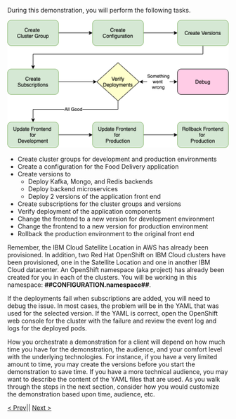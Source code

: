 During this demonstration, you will perform the following tasks.  

![](_attachments/SatelliteDemoSketch-demoflow.png)

- Create cluster groups for development and production environments
- Create a configuration for the Food Delivery application
- Create versions to
  - Deploy Kafka, Mongo, and Redis backends
  - Deploy backend microservices
  - Deploy 2 versions of the application front end
- Create subscriptions for the cluster groups and versions
- Verify deployment of the application components
- Change the frontend to a new version for development environment
- Change the frontend to a new version for production environment
- Rollback the production environment to the original front end

Remember, the IBM Cloud Satellite Location in AWS has already been provisioned. In addition, two Red Hat OpenShift on IBM Cloud clusters have been provisioned, one in the Satellite Location and one in another IBM Cloud datacenter. An OpenShift namespace (aka project) has already been created for you in each of the clusters. You will be working in this namespace: **##CONFIGURATION.namespace##**.

If the deployments fail when subscriptions are added, you will need to debug the issue. In most cases, the problem will be in the YAML that was used for the selected version. If the YAML is correct, open the OpenShift web console for the cluster with the failure and review the event log and logs for the deployed pods.

How you orchestrate a demonstration for a client will depend on how much time you have for the demonstration, the audience, and your comfort level with the underlying technologies. For instance, if you have a very limited amount to time, you may create the versions before you start the demonstration to save time. If you have a more technical audience, you may want to describe the content of the YAML files that are used. As you walk through the steps in the next section, consider how you would customize the demonstration based upon time, audience, etc.

[< Prev](01.02%20The%20Food%20Delivery%20Application.md)|| [Next >](01.04%20Watch%20the%20demonstration.md) 
